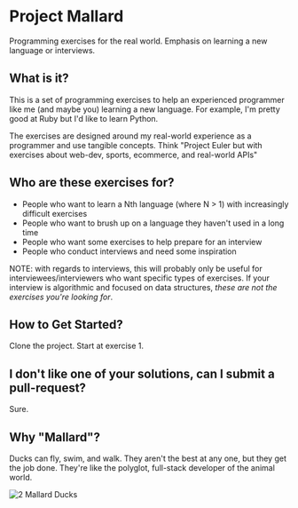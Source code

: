 # Project Mallard

Programming exercises for the real world. Emphasis on learning a new language or interviews. 

## What is it? 

This is a set of programming exercises to help an experienced programmer like me (and maybe you) learning a new language. For example, I'm pretty good at Ruby but I'd like to learn Python. 

The exercises are designed around my real-world experience as a programmer and use tangible concepts. Think "Project Euler but with exercises about web-dev, sports, ecommerce, and real-world APIs"

## Who are these exercises for? 

* People who want to learn a Nth language (where N > 1) with increasingly difficult exercises
* People who want to brush up on a language they haven't used in a long time 
* People who want some exercises to help prepare for an interview
* People who conduct interviews and need some inspiration

NOTE: with regards to interviews, this will probably only be useful for interviewees/interviewers who want specific types of exercises. If your interview is algorithmic and focused on data structures, _these are not the exercises you're looking for_.

## How to Get Started? 

Clone the project. Start at exercise 1. 

## I don't like one of your solutions, can I submit a pull-request? 

Sure.

## Why "Mallard"? 

Ducks can fly, swim, and walk. They aren't the best at any one, but they get the job done. They're like the polyglot, full-stack developer of the animal world. 

<img src="https://upload.wikimedia.org/wikipedia/commons/thumb/b/bf/Anas_platyrhynchos_male_female_quadrat.jpg/1920px-Anas_platyrhynchos_male_female_quadrat.jpg" alt="2 Mallard Ducks" style="max-width:100%;" />
